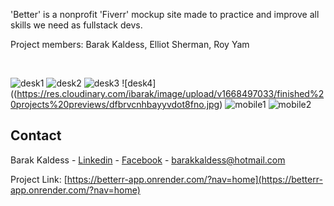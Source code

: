 'Better' is a nonprofit 'Fiverr' mockup site made to practice and improve all skills we need as fullstack devs.

Project members: Barak Kaldess, Elliot Sherman, Roy Yam 

<br>

![desk1](https://res.cloudinary.com/ibarak/image/upload/v1668497033/finished%20projects%20previews/nupqn5mqhyz6tdfrhhl1.jpg)
![desk2](https://res.cloudinary.com/ibarak/image/upload/v1668497032/finished%20projects%20previews/mo7t5hzzfnaexgkr5wse.jpg)
![desk3](https://res.cloudinary.com/ibarak/image/upload/v1668497032/finished%20projects%20previews/rk76i63d0hixd1dzd6my.jpg)
![desk4]((https://res.cloudinary.com/ibarak/image/upload/v1668497033/finished%20projects%20previews/dfbrvcnhbayyvdot8fno.jpg)
![mobile1](https://res.cloudinary.com/ibarak/image/upload/v1668497033/finished%20projects%20previews/hcjh7nclufatsjvev0aw.jpg)
![mobile2](https://res.cloudinary.com/ibarak/image/upload/v1668497033/finished%20projects%20previews/hsqgnkstpmcvrxsbhyil.jpg)


## Contact

Barak Kaldess - [Linkedin](https://www.linkedin.com/in/barak-kaldess/) - [Facebook](https://www.facebook.com/barak.kaldess/) - barakkaldess@hotmail.com


Project Link: [https://betterr-app.onrender.com/?nav=home](https://betterr-app.onrender.com/?nav=home)
